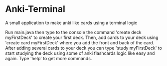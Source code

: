 # Anki-Terminal
A small application to make anki like cards using a terminal logic


Run main.java then type to the console the command 'create deck myFirstDeck' to create your first deck. Then, add
cards to your deck using 'create card myFirstDeck' where you add the front and back of the card. After adding
several cards to your deck you can type  'study myFirstDeck' to start studying the deck using some of anki flashcards logic
like easy and again. Type 'help' to get more commands.
